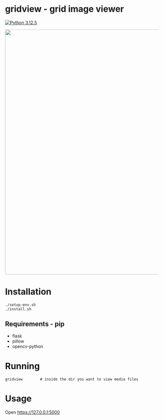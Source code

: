 # gridview - grid image viewer

[![Python 3.12.5](https://img.shields.io/badge/Python-3.12.5-yellow.svg)](http://www.python.org/download/)

<img src="preview/preview.gif" width="800" height="800">

# Installation
```
./setup-env.sh
./install.sh
```

## Requirements - pip
* flask
* pillow
* opencv-python

# Running
```
gridview        # inside the dir you want to view media files
```
# Usage
Open https://127.0.0.1:5000

